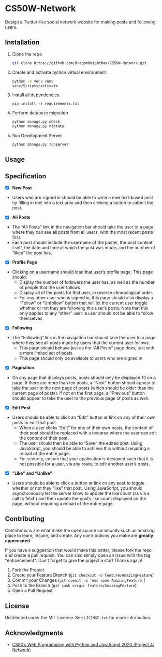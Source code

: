 # CS50W-Network

Design a Twitter-like social network website for making posts and following users.

## Installation

1. Clone the repo

   ```bash
   git clone https://github.com/DragonKnightMax/CS50W-Network.git
   ```

2. Create and activate python virtual environment

    ```bash
    python -m venv venv
    venv/Scripts/activate
    ```

3. Install all dependencies.

    ```shell
    pip install -r requirements.txt
    ```

4. Perform database migration

    ```bash
    python manage.py check
    python manage.py migrate
    ```

5. Run Development Server

    ```bash
    python manage.py runserver
    ```

## Usage

## Specification

- [X] **New Post**
- Users who are signed in should be able to write a new text-based post by filling in text into a text area and then clicking a button to submit the post.

- [X] **All Posts**
- The “All Posts” link in the navigation bar should take the user to a page where they can see all posts from all users, with the most recent posts first.
- Each post should include the username of the poster, the post content itself, the date and time at which the post was made, and the number of “likes” the post has.

- [X] **Profile Page**
- Clicking on a username should load that user’s profile page. This page should:
  - Display the number of followers the user has, as well as the number of people that the user follows.
  - Display all of the posts for that user, in reverse chronological order.
  - For any other user who is signed in, this page should also display a “Follow” or “Unfollow” button that will let the current user toggle whether or not they are following this user’s posts. Note that this only applies to any “other” user: a user should not be able to follow themselves.
  
- [X] **Following**
- The “Following” link in the navigation bar should take the user to a page where they see all posts made by users that the current user follows.
  - This page should behave just as the “All Posts” page does, just with a more limited set of posts.
  - This page should only be available to users who are signed in.

- [X] **Pagination**
- On any page that displays posts, posts should only be displayed 10 on a page. If there are more than ten posts, a “Next” button should appear to take the user to the next page of posts (which should be older than the current page of posts). If not on the first page, a “Previous” button should appear to take the user to the previous page of posts as well.

- [X] **Edit Post**
- Users should be able to click an “Edit” button or link on any of their own posts to edit that post.
  - When a user clicks “Edit” for one of their own posts, the content of their post should be replaced with a textarea where the user can edit the content of their post.
  - The user should then be able to “Save” the edited post. Using JavaScript, you should be able to achieve this without requiring a reload of the entire page.
  - For security, ensure that your application is designed such that it is not possible for a user, via any route, to edit another user’s posts.

- [X] **“Like” and “Unlike”**
- Users should be able to click a button or link on any post to toggle whether or not they “like” that post.
Using JavaScript, you should asynchronously let the server know to update the like count (as via a call to fetch) and then update the post’s like count displayed on the page, without requiring a reload of the entire page.

## Contributing

Contributions are what make the open source community such an amazing place to learn, inspire, and create. Any contributions you make are **greatly appreciated**.

If you have a suggestion that would make this better, please fork the repo and create a pull request. You can also simply open an issue with the tag "enhancement".
Don't forget to give the project a star! Thanks again!

1. Fork the Project
2. Create your Feature Branch (`git checkout -b feature/AmazingFeature`)
3. Commit your Changes (`git commit -m 'Add some AmazingFeature'`)
4. Push to the Branch (`git push origin feature/AmazingFeature`)
5. Open a Pull Request

## License

Distributed under the MIT License. See `LICENSE.txt` for more information.

## Acknowledgments

- [CS50’s Web Programming with Python and JavaScript 2020 (Project 4: Network)](https://cs50.harvard.edu/web/2020/projects/4/network/)

